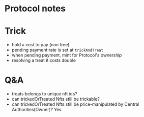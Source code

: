 # Protocol notes

# Trick

- hold a cost to pay (non free)
- pending payment rate is set at `trickAndTreat`
- when pending payment, mint for Protocol's ownership
- resolving a treat it costs double

# Q&A

- treats belongs to unique nft ids?
- can trickedOrTreated Nfts still be trickable?
- can trickedOrTreated Nfts still be price-manipulated by Central Authorities(Owner)? Yes
